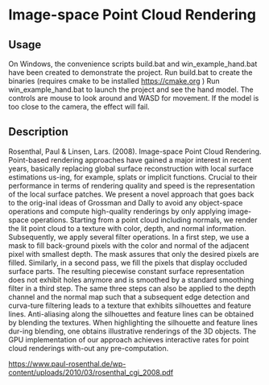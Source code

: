 # Image-space Point Cloud Rendering

## Usage

On Windows, the convenience scripts build.bat and win_example_hand.bat have been created to demonstrate the project. 
Run build.bat to create the binaries (requires cmake to be installed https://cmake.org )
Run win_example_hand.bat to launch the project and see the hand model. The controls are mouse to look around and WASD for movement. If the model is too close to the camera, the effect will fail. 

## Description

Rosenthal, Paul & Linsen, Lars. (2008). Image-space Point Cloud Rendering. Point-based rendering approaches have gained a major interest in recent years, basically replacing global surface reconstruction with local surface estimations us-ing, for example, splats or implicit functions. Crucial to their performance in terms of rendering quality and speed is the representation of the local surface patches. We present a novel approach that goes back to the orig-inal ideas of Grossman and Dally to avoid any object-space operations and compute high-quality renderings by only applying image-space operations. Starting from a point cloud including normals, we render the lit point cloud to a texture with color, depth, and normal information. Subsequently, we apply several filter operations. In a first step, we use a mask to fill back-ground pixels with the color and normal of the adjacent pixel with smallest depth. The mask assures that only the desired pixels are filled. Similarly, in a second pass, we fill the pixels that display occluded surface parts. The resulting piecewise constant surface representation does not exhibit holes anymore and is smoothed by a standard smoothing filter in a third step. The same three steps can also be applied to the depth channel and the normal map such that a subsequent edge detection and curva-ture filtering leads to a texture that exhibits silhouettes and feature lines. Anti-aliasing along the silhouettes and feature lines can be obtained by blending the textures. When highlighting the silhouette and feature lines dur-ing blending, one obtains illustrative renderings of the 3D objects. The GPU implementation of our approach achieves interactive rates for point cloud renderings with-out any pre-computation.

https://www.paul-rosenthal.de/wp-content/uploads/2010/03/rosenthal_cgi_2008.pdf
